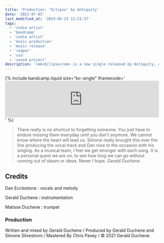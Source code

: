 ```yaml
---
title: 'Production: ‘Eclipse’ by Antiquity'
date: '2021-07-03'
last_modified_at: '2023-05-23 11:21:37'
tags:
  - 'indie artist'
  - 'bandcamp'
  - 'indie artist'
  - 'music production'
  - 'music release'
  - 'reaper'
  - 'usa'
  - 'sound project'
description: '<em>Eclipse</em> is a new single released by Antiquity, co-produced by Minutes to Midnight.'
---
```

{% include bandcamp.liquid size="bc-single" iframecode='<iframe style="border: 0; width: 100%; height: 120px;" src="https://bandcamp.com/EmbeddedPlayer/track=2746368137/size=large/bgcol=ffffff/linkcol=333333/tracklist=false/artwork=small/transparent=true/"><a href="https://sessions.antiquity-music.com/track/the-eclipse">The Eclipse by Antiquity</a></iframe>' %}

> There really is no shortcut to forgetting someone. You just have to endure missing them everyday until you don't anymore. We cannot know where the heart will lead us. Simone really brought this over the line producing the vocal track and Dan rose to the occasion with his singing. As a musical team, I feel we get stronger with each song. It is a personal quest we are on, to see how long we can go without running out of steam or ideas. Never I hope.
> <cite>Gerald Duchene</cite>

## Credits

Dan Ecclestone
: vocals and melody

Gerald Duchene
: instrumentation

Matisse Duchene
: trumpet

### Production

Written and mixed by Gerald Duchene / Produced by Gerald Duchene and Simone Silvestroni / Mastered By Chris Pavey / &copy; 2021 Gerald Duchene.